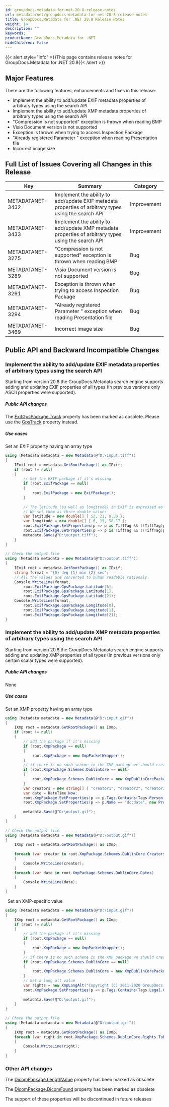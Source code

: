```yaml
---
id: groupdocs-metadata-for-net-20-8-release-notes
url: metadata/net/groupdocs-metadata-for-net-20-8-release-notes
title: GroupDocs.Metadata for .NET 20.8 Release Notes
weight: 14
description: ""
keywords: 
productName: GroupDocs.Metadata for .NET
hideChildren: False
---
```

{{< alert style="info" >}}This page contains release notes for GroupDocs.Metadata for .NET 20.8{{< /alert >}}

## Major Features

  
There are the following features, enhancements and fixes in this release:

*   Implement the ability to add/update EXIF metadata properties of arbitrary types using the search API
*   Implement the ability to add/update XMP metadata properties of arbitrary types using the search API
*   "Compression is not supported" exception is thrown when reading BMP
*   Visio Document version is not supported
*   Exception is thrown when trying to access Inspection Package
*   "Already registered Parameter " exception when reading Presentation file
*   Incorrect image size

## Full List of Issues Covering all Changes in this Release

| Key | Summary | Category |
| --- | --- | --- |
| METADATANET-3432 | Implement the ability to add/update EXIF metadata properties of arbitrary types using the search API              | Improvement |
| METADATANET-3433 | Implement the ability to add/update XMP metadata properties of arbitrary types using the search API               | Improvement |
| METADATANET-3275 | "Compression is not supported" exception is thrown when reading BMP                                               | Bug         |
| METADATANET-3289 | Visio Document version is not supported                                                                           | Bug         |
| METADATANET-3291 | Exception is thrown when trying to access Inspection Package                                                      | Bug         |
| METADATANET-3294 | "Already registered Parameter " exception when reading Presentation file                                          | Bug         |
| METADATANET-3469 | Incorrect image size                                                                                              | Bug         |


## Public API and Backward Incompatible Changes

### Implement the ability to add/update EXIF metadata properties of arbitrary types using the search API

Starting from version 20.8 the GroupDocs.Metadata search engine supports adding and updating  EXIF properties of all types (In previous versions only ASCII properties were supported).

##### Public API changes 

The [ExifGpsPackage.Track](https://reference.groupdocs.com/metadata/net/groupdocs.metadata.standards.exif/exifgpspackage/properties/track) property has been marked as obsolete. Please use the [GpsTrack](https://reference.groupdocs.com/metadata/net/groupdocs.metadata.standards.exif/exifgpspackage/properties/gpstrack) property instead.

##### Use cases 

Set an EXIF property having an array type

```csharp
using (Metadata metadata = new Metadata(@"D:\input.tiff"))
{
    IExif root = metadata.GetRootPackage() as IExif;
    if (root != null)
    {
        // Set the EXIF package if it's missing
        if (root.ExifPackage == null)
        {
            root.ExifPackage = new ExifPackage();
        }
 
        // The latitude (as well as longitude) in EXIF is expressed as three rational values giving the degrees, minutes and seconds respectively
        // We set them as three double values
        var latitude = new double[] { 53, 21, 0.50 };
        var longitude = new double[] { 6, 15, 58.17 };
        root.ExifPackage.SetProperties(p => p is TiffTag && ((TiffTag)p).TagID == TiffTagID.GpsLatitude, new PropertyValue(latitude));
        root.ExifPackage.SetProperties(p => p is TiffTag && ((TiffTag)p).TagID == TiffTagID.GpsLongitude, new PropertyValue(longitude));
        metadata.Save(@"D:\output.tiff");
    }
}
 
// Check the output file
using (Metadata metadata = new Metadata(@"D:\output.tiff"))
{
    IExif root = metadata.GetRootPackage() as IExif;
    string format = "{0} deg {1} min {2} sec";
    // All the values are converted to human readable rationals
    Console.WriteLine(format, 
        root.ExifPackage.GpsPackage.Latitude[0],
        root.ExifPackage.GpsPackage.Latitude[1],
        root.ExifPackage.GpsPackage.Latitude[2]);
    Console.WriteLine(format, 
        root.ExifPackage.GpsPackage.Longitude[0],
        root.ExifPackage.GpsPackage.Longitude[1],
        root.ExifPackage.GpsPackage.Longitude[2]);
} 
```

### Implement the ability to add/update XMP metadata properties of arbitrary types using the search API

Starting from version 20.8 the GroupDocs.Metadata search engine supports adding and updating XMP properties of all types (In previous versions only certain scalar types were supported).

##### Public API changes 

None

##### Use cases 

Set an XMP property having an array type

```csharp
using (Metadata metadata = new Metadata(@"D:\input.gif"))
{
    IXmp root = metadata.GetRootPackage() as IXmp;
    if (root != null)
    {
        // add the package if it's missing
        if (root.XmpPackage == null)
        {
            root.XmpPackage = new XmpPacketWrapper();
        }
        // if there is no such scheme in the XMP package we should create it
        if (root.XmpPackage.Schemes.DublinCore == null)
        {
            root.XmpPackage.Schemes.DublinCore = new XmpDublinCorePackage();
        }
        var creators = new string[] { "creator1", "creator2", "creator3" };
        var date = DateTime.Now;
        root.XmpPackage.SetProperties(p => p.Tags.Contains(Tags.Person.Creator), new PropertyValue(creators));
        root.XmpPackage.SetProperties(p => p.Name == "dc:date", new PropertyValue(date));
 
        metadata.Save(@"D:\output.gif");
    }
}
 
// Check the output file
using (Metadata metadata = new Metadata(@"D:\output.gif"))
{
    IXmp root = metadata.GetRootPackage() as IXmp;
     
    foreach (var creator in root.XmpPackage.Schemes.DublinCore.Creators)
    {
        Console.WriteLine(creator);
    }
    foreach (var date in root.XmpPackage.Schemes.DublinCore.Dates)
    {
        Console.WriteLine(date);
    }
}
```
 
Set an XMP-specific value

```csharp
using (Metadata metadata = new Metadata(@"D:\input.gif"))
{
    IXmp root = metadata.GetRootPackage() as IXmp;
    if (root != null)
    {
        // add the package if it's missing
        if (root.XmpPackage == null)
        {
            root.XmpPackage = new XmpPacketWrapper();
        }
        // if there is no such scheme in the XMP package we should create it
        if (root.XmpPackage.Schemes.DublinCore == null)
        {
            root.XmpPackage.Schemes.DublinCore = new XmpDublinCorePackage();
        }
        // Set a lang alt value
        var rights = new XmpLangAlt("Copyright (C) 2011-2020 GroupDocs. All Rights Reserved.");
        root.XmpPackage.SetProperties(p => p.Tags.Contains(Tags.Legal.Copyright), rights);
 
        metadata.Save(@"D:\output.gif");
    }
}
 
// Check the output file
using (Metadata metadata = new Metadata(@"D:\output.gif"))
{
    IXmp root = metadata.GetRootPackage() as IXmp;
    foreach (var right in root.XmpPackage.Schemes.DublinCore.Rights.ToPlatformArray<string>())
    {
        Console.WriteLine(right);
    }
}
```

### Other API changes

The [DicomPackage.LengthValue](https://reference.groupdocs.com/metadata/net/groupdocs.metadata.formats.image/dicompackage/properties/lengthvalue) property has been marked as obsolete

The [DicomPackage.DicomFound](https://reference.groupdocs.com/metadata/net/groupdocs.metadata.formats.image/dicompackage/properties/dicomfound) property has been marked as obsolete

 

The support of these properties will be discontinued in future releases



